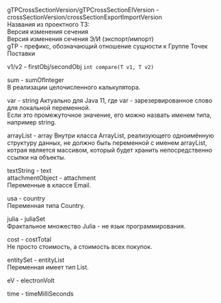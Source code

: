 gTPCrossSectionVersion/gTPCrossSectionEIVersion - сrossSectionVersion/crossSectionExportImportVersion  
Названия из проектного ТЗ:  
Версия изменения сечения  
Версия изменения сечения Э/И  (экспорт/импорт)  
gTP - префикс, обозначающий отношение сущности к Группе Точек Поставки

v1/v2 - firstObj/secondObj
`int compare(T v1, T v2)`

sum - sumOfInteger  
В реализации целочисленного калькулятора.

var - string
Актуально для Java 11, где var - зарезервированное слово для локальной переменной.  
Если это промежуточное значение, его можно назвать именем типа, например string.

arrayList - array
Внутри класса ArrayList, реализующего одноимённую структуру данных, не должно быть переменной c именем arrayList, котрая является массивом, который будет хранить непосредственно ссылки на объекты.

textString - text  
attachmentObject - attachment  
Переменные в классе Email.

usa - country  
Переменная типа Country.

julia - juliaSet  
Фрактальное множество Julia - не язык программирования.

cost - costTotal  
Не просто стоимость, а стоимость всех покупок.

entitySet - entityList  
Переменная имеет тип List.

eV - electronVolt

time - timeMilliSeconds